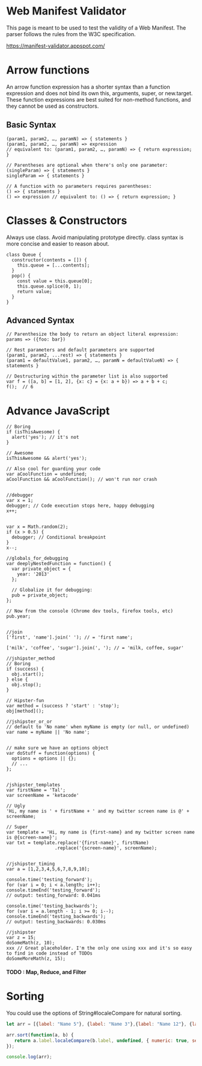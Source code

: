 # Web Manifest Validator

This page is meant to be used to test the validity of a Web Manifest. The parser follows the rules from the W3C specification.

https://manifest-validator.appspot.com/


# Arrow functions

An arrow function expression has a shorter syntax than a function expression and does not bind its own this, arguments, super, or new.target. These function expressions are best suited for non-method functions, and they cannot be used as constructors.

## Basic Syntax

````JS
(param1, param2, …, paramN) => { statements }
(param1, param2, …, paramN) => expression
// equivalent to: (param1, param2, …, paramN) => { return expression; }

// Parentheses are optional when there's only one parameter:
(singleParam) => { statements }
singleParam => { statements }

// A function with no parameters requires parentheses:
() => { statements }
() => expression // equivalent to: () => { return expression; }
````

# Classes & Constructors
Always use class. Avoid manipulating prototype directly.
class syntax is more concise and easier to reason about.
````JS
class Queue {
  constructor(contents = []) {
    this.queue = [...contents];
  }
  pop() {
    const value = this.queue[0];
    this.queue.splice(0, 1);
    return value;
  }
}
````

## Advanced Syntax
````JS
// Parenthesize the body to return an object literal expression:
params => ({foo: bar})

// Rest parameters and default parameters are supported
(param1, param2, ...rest) => { statements }
(param1 = defaultValue1, param2, …, paramN = defaultValueN) => { statements }

// Destructuring within the parameter list is also supported
var f = ([a, b] = [1, 2], {x: c} = {x: a + b}) => a + b + c;
f();  // 6
````


# Advance JavaScript


````JS
// Boring
if (isThisAwesome) {
  alert('yes'); // it's not
}

// Awesome
isThisAwesome && alert('yes');

// Also cool for guarding your code
var aCoolFunction = undefined;
aCoolFunction && aCoolFunction(); // won't run nor crash


//debugger
var x = 1;
debugger; // Code execution stops here, happy debugging
x++;


var x = Math.random(2);
if (x > 0.5) {
  debugger; // Conditional breakpoint
}
x--;

//globals_for_debugging
var deeplyNestedFunction = function() {
  var private_object = {
    year: '2013'
  };
  
  // Globalize it for debugging:
  pub = private_object;
};

// Now from the console (Chrome dev tools, firefox tools, etc)
pub.year;


//join
['first', 'name'].join(' '); // = 'first name';

['milk', 'coffee', 'sugar'].join(', '); // = 'milk, coffee, sugar'

//jshipster_method
// Boring
if (success) {
  obj.start();
} else {
  obj.stop();
}

// Hipster-fun
var method = (success ? 'start' : 'stop');
obj[method]();

//jshipster_or_or
// default to 'No name' when myName is empty (or null, or undefined)
var name = myName || 'No name';


// make sure we have an options object
var doStuff = function(options) {
  options = options || {};
  // ...
};


/jshipster_templates
var firstName = 'Tal';
var screenName = 'ketacode'

// Ugly
'Hi, my name is ' + firstName + ' and my twitter screen name is @' + screenName;

// Super
var template = 'Hi, my name is {first-name} and my twitter screen name is @{screen-name}';
var txt = template.replace('{first-name}', firstName)
                  .replace('{screen-name}', screenName);


//jshipster_timing
var a = [1,2,3,4,5,6,7,8,9,10];

console.time('testing_forward');
for (var i = 0; i < a.length; i++);
console.timeEnd('testing_forward');
// output: testing_forward: 0.041ms

console.time('testing_backwards');
for (var i = a.length - 1; i >= 0; i--);
console.timeEnd('testing_backwards');
// output: testing_backwards: 0.030ms 

//jshipster
var z = 15;
doSomeMath(z, 10);
xxx // Great placeholder. I'm the only one using xxx and it's so easy to find in code instead of TODOs
doSomeMoreMath(z, 15);
````

#### TODO : Map, Reduce, and Filter


Sorting
=======
You could use the options of String#localeCompare for natural sorting.

````JavaScript
let arr = [{label: "Name 5"}, {label: "Name 3"},{label: "Name 12"}, {label: "Name 10"}, {label: "First Name 5"}, {label: "Apple"}, {label: "Orange"}, {label: "water"}];

arr.sort(function(a, b) {
   return a.label.localeCompare(b.label, undefined, { numeric: true, sensitivity: 'base' });
});

console.log(arr);
````



